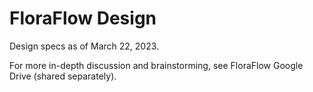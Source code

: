 # FloraFlow Design

Design specs as of March 22, 2023.

For more in-depth discussion and brainstorming, see FloraFlow Google Drive (shared separately).
